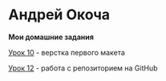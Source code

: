 # Андрей Окоча
**Мои домашние задания**

[Урок 10](https://kokogambo7.github.io/lesson_10/ "Моой первый сайт") - верстка первого макета


[Урок 12](https://kokogambo7.github.io/lessons_12/ "Моя первая домашка") - работа с репозиторием на GitHub
